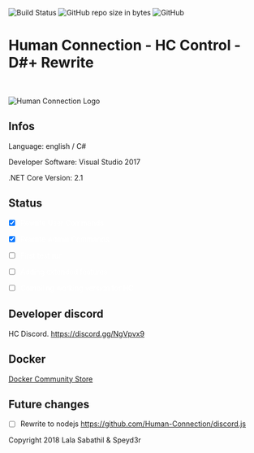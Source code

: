 ![Build Status](https://img.shields.io/badge/build-alpha-red.svg) ![GitHub repo size in bytes](https://img.shields.io/github/repo-size/badges/shields.svg) ![GitHub](https://img.shields.io/github/license/mashape/apistatus.svg) 
# Human Connection - HC Control - D#+ Rewrite
<br/>

![Human Connection Logo](https://human-connection.org/wp-content/uploads/2017/11/human-connection-logo.svg "Human Connection")

## Infos
Language: english / C#

Developer Software: Visual Studio 2017

.NET Core Version: 2.1

## Status
<span style="color: white; background-color: black;">

- [x] Rewrite User Commands

- [x] Rewrite Admin Commands

- [ ] First test run

- [ ] Adding extended features

- [ ] Compiling working version for HC

</span>


## Developer discord
HC Discord. https://discord.gg/NgVpvx9

## Docker
[Docker Community Store](https://store.docker.com/community/images/lulalaby/hccontrol)

## Future changes
- [ ] Rewrite to nodejs https://github.com/Human-Connection/discord.js


Copyright 2018 Lala Sabathil & Speyd3r
